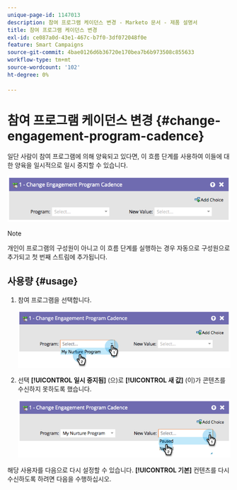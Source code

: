 ```yaml
---
unique-page-id: 1147013
description: 참여 프로그램 케이던스 변경 - Marketo 문서 - 제품 설명서
title: 참여 프로그램 케이던스 변경
exl-id: ce087a0d-43e1-467c-b7f0-3df072048f0e
feature: Smart Campaigns
source-git-commit: 4bae0126d6b36720e170bea7b6b973508c855633
workflow-type: tm+mt
source-wordcount: '102'
ht-degree: 0%

---
```


# 참여 프로그램 케이던스 변경 {#change-engagement-program-cadence}

일단 사람이 참여 프로그램에 의해 양육되고 있다면, 이 흐름 단계를 사용하여 이들에 대한 양육을 일시적으로 일시 중지할 수 있습니다.

![](assets/image2014-9-22-14-3a48-3a53.png)

>[!NOTE]
>
>개인이 프로그램의 구성원이 아니고 이 흐름 단계를 실행하는 경우 자동으로 구성원으로 추가되고 첫 번째 스트림에 추가됩니다.

## 사용량 {#usage}

1. 참여 프로그램을 선택합니다.

   ![](assets/image2014-9-22-14-3a49-3a27.png)

1. 선택 **[!UICONTROL 일시 중지됨]** (으)로 **[!UICONTROL 새 값]** (이)가 콘텐츠를 수신하지 못하도록 했습니다.

   ![](assets/image2014-9-22-14-3a49-3a31.png)

해당 사용자를 다음으로 다시 설정할 수 있습니다. **[!UICONTROL 기본]** 컨텐츠를 다시 수신하도록 하려면 다음을 수행하십시오.
